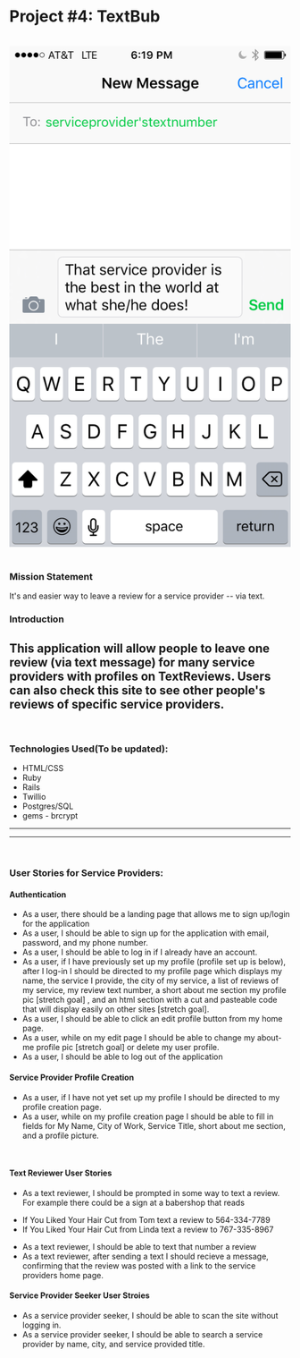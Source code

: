 # Project #4: TextBub
​
![alt text](TR.png)
​
### Mission Statement
It's and easier way to leave a review for a service provider -- via text.
​
### Introduction
This application will allow people to leave one review (via text message) for many service providers with profiles on TextReviews.  Users can also check this site to see other people's reviews of specific service providers.
​
---
​
### Technologies Used(To be updated):
* HTML/CSS
* Ruby
* Rails
* Twillio
* Postgres/SQL
* gems - brcrypt
​
---
---
​
### User Stories for Service Providers:
#### Authentication
* As a user, there should be a landing page that allows me to sign up/login for the application
* As a user, I should be able to sign up for the application with email, password, and my phone number.
* As a user, I should be able to log in if I already have an account.
* As a user, if I have previously set up my profile (profile set up is below), after I log-in I should be directed to my profile page which displays my name, the service I provide, the city of my service, a list of reviews of my service, my review text number, a short about me section my profile pic [stretch goal] , and an html section with a cut and pasteable code that will display easily on other sites [stretch goal].
* As a user, I should be able to click an edit profile button from my home page.
* As a user, while on my edit page I should be able to change my about-me profile pic [stretch goal] or delete my user profile.
* As a user, I should be able to log out of the application

#### Service Provider Profile Creation
* As a user, if I have not yet set up my profile I should be directed to my profile creation page.
* As a user, while on my profile creation page I should be able to fill in fields for My Name, City of Work, Service Title, short about me section, and a profile picture.

​
#### Text Reviewer User Stories
* As a text reviewer, I should be prompted in some way to text a review.  For example there could be a sign at a babershop that reads
 - If You Liked Your Hair Cut from Tom text a review to 564-334-7789
 - If You Liked Your Hair Cut from  Linda text a review to 767-335-8967   
* As a text reviewer, I should be able to text that number a review
* As a text reviewer, after sending a text I should recieve a message, confirming that the review was posted with a link to the service providers home page.
​
#### Service Provider Seeker User Stroies
* As a service provider seeker, I should be able to scan the site without logging in.
* As a service provider seeker, I should be able to search a service provider by name, city, and service provided title.
​
